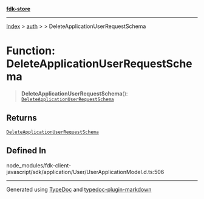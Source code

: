 [**fdk-store**](../../../README.md)
***

[Index](../../../API.md) > [auth](../../README.md) > [<internal>](../README.md) > DeleteApplicationUserRequestSchema

# Function: DeleteApplicationUserRequestSchema

> **DeleteApplicationUserRequestSchema**(): [`DeleteApplicationUserRequestSchema`](../type-aliases/type-alias.DeleteApplicationUserRequestSchema.md)

## Returns

[`DeleteApplicationUserRequestSchema`](../type-aliases/type-alias.DeleteApplicationUserRequestSchema.md)

## Defined In

node\_modules/fdk-client-javascript/sdk/application/User/UserApplicationModel.d.ts:506

***
Generated using [TypeDoc](https://typedoc.org/) and [typedoc-plugin-markdown](https://www.npmjs.com/package/typedoc-plugin-markdown)
